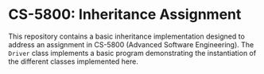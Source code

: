 # CS-5800: Inheritance Assignment

This repository contains a basic inheritance implementation designed to address an assignment in CS-5800 (Advanced Software Engineering). 
The `Driver` class implements a basic program demonstrating the instantiation of the different classes
implemented here.

